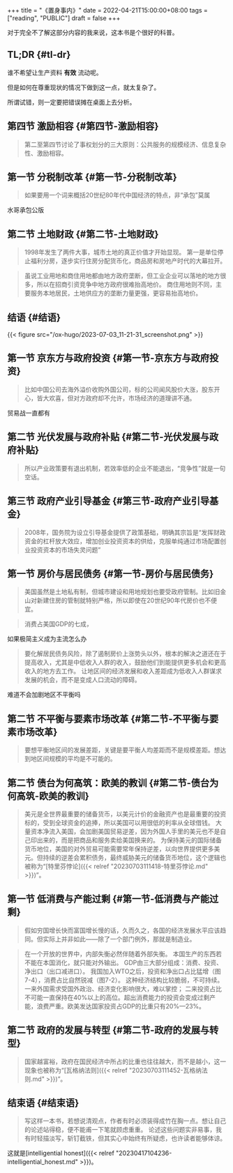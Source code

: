 +++
title = "《置身事内》"
date = 2022-04-21T15:00:00+08:00
tags = ["reading", "PUBLIC"]
draft = false
+++

对于完全不了解这部分内容的我来说，这本书是个很好的科普。


## TL;DR {#tl-dr}

谁不希望让生产资料 **有效** 流动呢。

但是如何在尊重现状的情况下做到这一点，就太复杂了。

所谓试错，则一定要把错误摊在桌面上去分析。

<!--more-->


## 第四节 激励相容 {#第四节-激励相容}

> 第二至第四节讨论了事权划分的三大原则：公共服务的规模经济、信息复杂性、激励相容。


## 第一节 分税制改革 {#第一节-分税制改革}

> 如果要用一个词来概括20世纪80年代中国经济的特点，非“承包”莫属

水哥承包公版


## 第二节 土地财政 {#第二节-土地财政}

> 1998年发生了两件大事，城市土地的真正价值才开始显现。
> 第一是单位停止福利分房，逐步实行住房分配货币化，商品房和房地产时代的大幕拉开。

<!--quoteend-->

> 虽说工业用地和商住用地都由地方政府垄断，但工业企业可以落地的地方很多，所以在招商引资竞争中地方政府很难抬高地价。
> 商住用地则不同，主要服务本地居民，土地供应方的垄断力量更强，更容易抬高地价。


## 结语 {#结语}

{{< figure src="/ox-hugo/2023-07-03_11-21-31_screenshot.png" >}}


## 第一节 京东方与政府投资 {#第一节-京东方与政府投资}

> 比如中国公司去海外溢价收购外国公司，标的公司闻风股价大涨，股东开心，皆大欢喜，但对方政府却不允许，市场经济的道理讲不通。

贸易战一直都有


## 第二节 光伏发展与政府补贴 {#第二节-光伏发展与政府补贴}

> 所以产业政策要有退出机制，若效率低的企业不能退出，“竞争性”就是一句空话。


## 第三节 政府产业引导基金 {#第三节-政府产业引导基金}

> 2008年，国务院为设立引导基金提供了政策基础，明确其宗旨是“发挥财政资金的杠杆放大效应，增加创业投资资本的供给，克服单纯通过市场配置创业投资资本的市场失灵问题”


## 第一节 房价与居民债务 {#第一节-房价与居民债务}

> 美国虽然是土地私有制，但城市建设和用地规划也要受政府管制。比如旧金山对新建住房的管制就特别严格，所以即使在20世纪90年代房价也不便宜。

<!--quoteend-->

> 消费占美国GDP的七成，

如果极简主义成为主流怎么办

> 要化解居民债务风险，除了遏制房价上涨势头以外，根本的解决之道还在于提高收入，尤其是中低收入人群的收入，鼓励他们到能提供更多机会和更高收入的地方去工作。
> 让地区间的经济发展和收入差距成为低收入人群谋求发展的机会，而不是变成人口流动的障碍。

难道不会加剧地区不平衡吗


## 第二节 不平衡与要素市场改革 {#第二节-不平衡与要素市场改革}

> 要想平衡地区间的发展差距，关键是要平衡人均差距而不是规模差距。想达到地区间规模的平均是不可能的。


## 第二节 债台为何高筑：欧美的教训 {#第二节-债台为何高筑-欧美的教训}

> 美元是全世界最重要的储备货币，以美元计价的金融资产也是最重要的投资标的，受到全球资金的追捧，所以美国可以用很低的利率从全球借钱。
> 大量资本净流入美国，会加剧美国贸易逆差，因为外国人手里的美元也不是自己印出来的，而是把商品和服务卖给美国换来的。
> 为保持美元的国际储备货币地位，美国的对外贸易可能需要常年保持逆差，以向世界提供更多美元。但持续的逆差会累积债务，最终威胁美元的储备货币地位，这个逻辑也被称为“[特里芬悖论]({{< relref "20230703111418-特里芬悖论.md" >}})”。


## 第一节 低消费与产能过剩 {#第一节-低消费与产能过剩}

> 假如穷国增长快而富国增长慢的话，久而久之，各国的经济发展水平应该趋同。但实际上并非如此——除了一个部门例外，那就是制造业。

<!--quoteend-->

> 在一个开放的世界中，内部失衡必然伴随着外部失衡。
> 本国生产的东西若不能在本国消化，就只能对外输出。
> GDP由三大部分组成：消费、投资、净出口（出口减进口）。
> 我国加入WTO之后，投资和净出口占比猛增（图7-4），消费占比自然锐减（图7-2）。
> 这种经济结构比较脆弱，不可持续。
> 一来外国需求受国外政治、经济变化影响很大，难以掌控；
> 二来投资占比不可能一直保持在40%以上的高位。超出消费能力的投资会变成过剩产能，浪费严重。欧美发达国家投资占GDP的比重只有20%—23%。


## 第二节 政府的发展与转型 {#第二节-政府的发展与转型}

> 国家越富裕，政府在国民经济中所占的比重也往往越大，而不是越小，这一现象也被称为“[瓦格纳法则]({{< relref "20230703111452-瓦格纳法则.md" >}})”。


## 结束语 {#结束语}

> 写这样一本书，若想说清观点，作者有时必须装得成竹在胸一点。想让自己的论述站得稳，便不能甫一下笔就顾虑重重。
> 论述这些问题实非易事，我有时轻描淡写，斩钉截铁，但其实心中始终有所疑虑，也许读者能够体谅。

这就是[intelligential honest]({{< relref "20230417104236-intelligential_honest.md" >}})。
